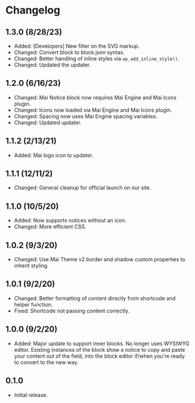 # Changelog

## 1.3.0 (8/28/23)
* Added: [Developers] New filter on the SVG markup.
* Changed: Convert block to block.json syntax.
* Changed: Better handling of inline styles via `wp_add_inline_style()`.
* Changed: Updated the updater.

## 1.2.0 (6/16/23)
* Changed: Mai Notice block now requires Mai Engine and Mai Icons plugin.
* Changed: Icons now loaded via Mai Engine and Mai Icons plugin.
* Changed: Spacing now uses Mai Engine spacing variables.
* Changed: Updated updater.

## 1.1.2 (2/13/21)
* Added: Mai logo icon to updater.

## 1.1.1 (12/11/2)
* Changed: General cleanup for official launch on our site.

## 1.1.0 (10/5/20)
* Added: Now supports notices without an icon.
* Changed: More efficient CSS.

## 1.0.2 (9/3/20)
* Changed: Use Mai Theme v2 border and shadow custom properties to inherit styling.

## 1.0.1 (9/2/20)
* Changed: Better formatting of content directly from shortcode and helper function.
* Fixed: Shortcode not passing content correctly.

## 1.0.0 (9/2/20)
* Added: Major update to support inner blocks. No longer uses WYSIWYG editor. Existing instances of the block show a notice to copy and paste your content out of the field, into the block editor if/when you're ready to convert to the new way.

## 0.1.0
* Initial release.
